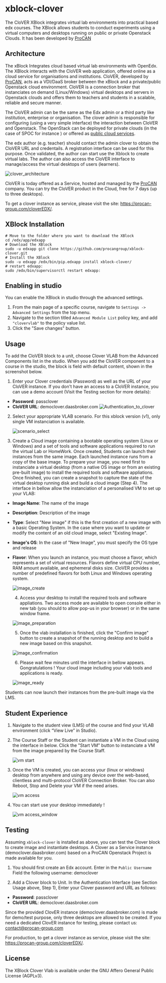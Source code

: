 # xblock-clover


The CloVER XBlock integrates virtual lab environments into practical based edx courses. The XBlock allows students to conduct experiments using a virtual computers and desktops running on public or private Openstack Clouds. It has been developed by [ProCAN](http://www.procan-group.com)

## Architecture

The xBlock Integrates cloud based virtual lab environments with OpenEdx. The XBlock interacts with the CloVER web application, offered online as a cloud service for organisations and institutions. CloVER, developed by [ProCAN](http://www.procan-group.com), acts as a VDI/DaaS broker between the xBlock and a private/public Openstack cloud environment. CloVER is a connection broker that instanciates on demand (Linux/Windows) virtual desktops and servers in Openstack clouds and offers them to teachers and students in a scalable, reliable and secure manner.

The CloVER admin can be the same as the Edx admin or a third party like institution, enterprise or organisation.  The clover admin is responsible for configuring (using a very simple interface) the interaction between CloVER and Openstack. The OpenStack can be deployed for private clouds (in the case of SPOC for instance ) or offered as [public cloud services](https://www.openstack.org/marketplace/public-clouds/).

The edx author (e.g. teacher) should contact the admin clover to obtain the CloVER URL and credentails. A registration interface can be used for this purpose. Once validated, the author can start use the Xblock to create virtual labs. The author can also access the CloVER interface to manage/access the virtual desktops of users (learners).   

 ![clover_architecture](https://github.com/procangroup/clover_images/blob/master/CloVER-EDXLab.png)

CloVER is today offered as a Service, hosted and managed by the [ProCAN](http://www.procan-group.com) company.
You can try the CloVER product in the Cloud, free for 7 days (up to three desktops).

To get a clover instance as service, please visit the site: https://procan-group.com/cloverEDX/.  


## XBlock Installation

    # Move to the folder where you want to download the XBlock
    cd /edx/app/edxapp
    # Download the XBlock
    sudo -u edxapp git clone https://github.com/procangroup/xblock-clover.git
    # Install the XBlock
    sudo -u edxapp /edx/bin/pip.edxapp install xblock-clover/
    # restart edxapp:
    sudo /edx/bin/supervisorctl restart edxapp:

## Enabling in studio

You can enable the XBlock in studio through the advanced settings.

1. From the main page of a specific course, navigate to `Settings ->
   Advanced Settings` from the top menu.
2. Navigate to the section titled `Advanced Module List` policy key, and add `"clovervlab"`
   to the policy value list.
3. Click the "Save changes" button.


## Usage

To add the CloVER block to a unit, choose Clover VLAB from the Advanced Components list in the studio.
When you add the CloVER component to a course in the studio, the block is field with default content, shown in the screenshot below.

1. Enter your Clover credentials (Password) as well as the URL of your CloVER instance. If you don't have an access to a CloVER instance, you can use a demo account (Visit the Testing section for more details):  
  - **Password**: passclover
  - **CloVER URL**: democlover.daasbroker.com
    ![Authentication_to_clover](https://github.com/procangroup/clover_images/blob/master/authen.png)
    
    
2. Select your appropriate VLAB scenario. For this xblock version (v1), only single VM instanciation is available.
    
    ![scenario_select](https://github.com/procangroup/clover_images/blob/master/scenario.png)
    
3. Create a Cloud image containing a bootable operating system (Linux or Windows) and a set of tools and software applications required to run the virtual Lab or HomeWork. Once created, Students can launch their instances from the same image. Each launched instance runs from a copy of the base image. 
To prepare your image, you need first to instanciate a virtual desktop (from a native OS image or from an existing pre-built image) to install the required tools and software appliations. Once finished, you can create a snapshot to capture the state of the virtual desktop running disk and build a cloud image (Step 4). The interface in bellow allow the instanciation of a personalised VM to set up your VLAB: 

  - **Image Name**: The name of the image
  - **Description**: Description of the image
  - **Type**: Select "New image" if this is the first creation of a new image with a basic Operating System. In the case where you want to update or modify the content of an old cloud image, select "Existing Image".
  - **Image's OS**: In the case of "New Image", you must specify the OS type and release
  - **Flavor**: When you launch an instance, you must choose a flavor, which represents a set of virtual resources. Flavors define virtual CPU number, RAM amount available, and ephemeral disks size. CloVER provides a number of predefined flavors for both Linux and Windows operating system.
    
    ![image_create](https://github.com/procangroup/clover_images/blob/master/create_image.png)
    
    4. Access your desktop to install the required tools and software appliations. Two access mode are available to open console either in new tab (you should to allow pop-us in your browser) or in the same window frame.  
    
    ![image_preparation](https://github.com/procangroup/clover_images/blob/master/prepare_image.png)
    
    5. Once the vlab installation is finished, click the "Confirm image" button to create a snapshot of the running desktop and to build a new image based on this snapshot.

    ![image_confirmation](https://github.com/procangroup/clover_images/blob/master/confirm_image_window.png)
    
    6. Please wait few minutes until the interface in bellow appears. Gongratulations ! Your cloud image including your vlab tools and applications is ready.  
    
    ![image_ready](https://github.com/procangroup/clover_images/blob/master/image_ready.png)
    
Students can now launch their instances from the pre-built image via the LMS.

    
## Student Experience

1. Navigate to the student view (LMS) of the course and find your VLAB environment (click “View Live” in Studio).
2. The Course Staff or the Student can instantiate a VM in the Cloud using the interface in below. Click the "Start VM" button to instanciate a VM from the image prepared by the Course Staff.
    
    ![vm start](https://github.com/procangroup/clover_images/blob/master/lms_start-vm.png)
    
3. Once the VM is created, you can access your (linux or windows) desktop from anywhere and using any device over the web-based, clientless and multi-protocol CloVER Connection Broker.  You can also Reboot, Stop and Delete your VM if the need arises. 
    
    ![vm access](https://github.com/procangroup/clover_images/blob/master/lms_vm_access.png)
    
4. You can start use your desktop immediately !    
    
    ![vm access_window](https://github.com/procangroup/clover_images/blob/master/lms_vm_access_window.png)
    

## Testing

Assuming `xblock-clover` is installed as above, you can test the Clover block to create image and instantiate desktops. A Clover as a Service instance (democlover.daasbroker.com) based on a ProCAN Openstack Project is made available for you.

1. You should first create an Edx account. Enter in the `Public Username` Field the following username: democlover

2. Add a Clover block to Unit. In the Authentication Interface (see Section Usage above, Step 1), Enter your Clover password and URL as follows:  
  - **Password**: passclover
  - **CloVER URL**: democlover.daasbroker.com

Since the provided ClovER instance (democlover.daasbroker.com) is made for demo/test purpose, only three desktops are allowed to be created. If you need a dedicated ClovER instance for testing, please contact us: contact@procan-group.com 

For production, to get a clover instance as service, please visit the site: https://procan-group.com/cloverEDX/.  
    
## License

The XBlock Clover Vlab is available under the GNU Affero General Public License (AGPLv3).


